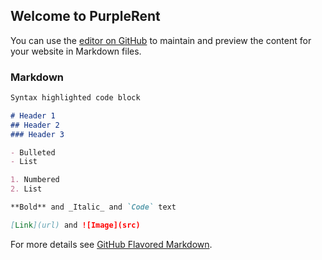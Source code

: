## Welcome to PurpleRent

You can use the [editor on GitHub](https://github.com/matz-9/PurpleRent/edit/master/README.md) to maintain and preview the content for your website in Markdown files.

### Markdown

```markdown
Syntax highlighted code block

# Header 1
## Header 2
### Header 3

- Bulleted
- List

1. Numbered
2. List

**Bold** and _Italic_ and `Code` text

[Link](url) and ![Image](src)
```

For more details see [GitHub Flavored Markdown](https://guides.github.com/features/mastering-markdown/).


